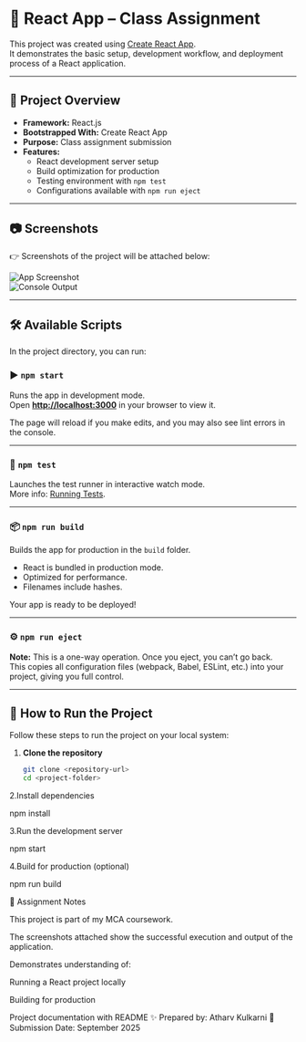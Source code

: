 # 🚀 React App – Class Assignment  

This project was created using [Create React App](https://github.com/facebook/create-react-app).  
It demonstrates the basic setup, development workflow, and deployment process of a React application.  

---

## 📌 Project Overview  
- **Framework:** React.js  
- **Bootstrapped With:** Create React App  
- **Purpose:** Class assignment submission  
- **Features:**  
  - React development server setup  
  - Build optimization for production  
  - Testing environment with `npm test`  
  - Configurations available with `npm run eject`  

---

## 📷 Screenshots  
👉 Screenshots of the project will be attached below:  

![App Screenshot](./screenshots/homepage.png)  
![Console Output](./screenshots/console.png)  

---

## 🛠️ Available Scripts  

In the project directory, you can run:  

### ▶️ `npm start`  
Runs the app in development mode.  
Open **[http://localhost:3000](http://localhost:3000)** in your browser to view it.  

The page will reload if you make edits, and you may also see lint errors in the console.  

---

### 🧪 `npm test`  
Launches the test runner in interactive watch mode.  
More info: [Running Tests](https://facebook.github.io/create-react-app/docs/running-tests).  

---

### 📦 `npm run build`  
Builds the app for production in the `build` folder.  
- React is bundled in production mode.  
- Optimized for performance.  
- Filenames include hashes.  

Your app is ready to be deployed!  

---

### ⚙️ `npm run eject`  
**Note:** This is a one-way operation. Once you eject, you can’t go back.  
This copies all configuration files (webpack, Babel, ESLint, etc.) into your project, giving you full control.  

---

## 🚀 How to Run the Project  

Follow these steps to run the project on your local system:  

1. **Clone the repository**  
   ```bash
   git clone <repository-url>
   cd <project-folder>

2.Install dependencies

npm install

3.Run the development server

npm start

4.Build for production (optional)

npm run build

📌 Assignment Notes

This project is part of my MCA coursework.

The screenshots attached show the successful execution and output of the application.

Demonstrates understanding of:

Running a React project locally

Building for production

Project documentation with README
✨ Prepared by: Atharv Kulkarni
📅 Submission Date: September 2025
